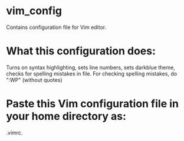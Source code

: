 # vim_config
Contains configuration file for Vim editor.
# What this configuration does:
Turns on syntax highlighting, sets line numbers, sets darkblue theme, checks for spelling mistakes in file.
For checking spelling mistakes, do ":WP" (without quotes)

# Paste this Vim configuration file in your home directory as:
.vimrc.
